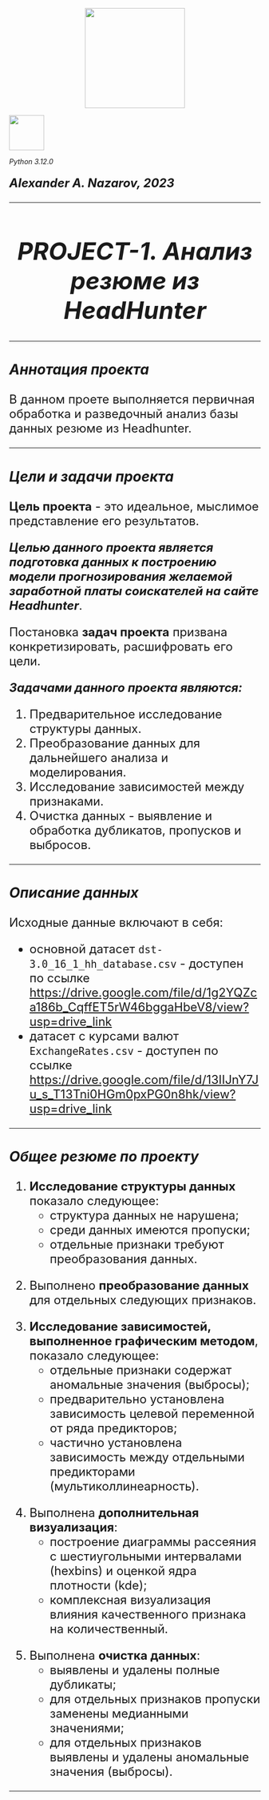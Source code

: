 <p align='center'> <img src = 'https://www.sostav.ru/images/news/2023/03/28/2mmiokl8.jpg' width='200'> </p>
<img src = 'https://freepngimg.com/download/python_logo/7-2-python-logo-free-download-png-thumb.png' width='70'> </p>

*Python 3.12.0*
#### <font size='5'>*Alexander A. Nazarov, 2023*
***
# <center> ***PROJECT-1. Анализ резюме из HeadHunter***
***

### ***Аннотация проекта***
В данном проете выполняется первичная обработка и разведочный анализ базы данных резюме из Headhunter.
***

### ***Цели и задачи проекта***
**Цель проекта** - это идеальное, мыслимое представление его результатов.<p>
***Целью данного проекта является подготовка данных к построению модели прогнозирования желаемой заработной платы соискателей на сайте Headhunter***.

Постановка **задач проекта** призвана конкретизировать, расшифровать его цели.<p>
***Задачами данного проекта являются:***
1.	Предварительное исследование структуры данных.
2.	Преобразование данных для дальнейшего анализа и моделирования.
3.	Исследование зависимостей между признаками.
4.	Очистка данных - выявление и обработка дубликатов, пропусков и выбросов.
***

### ***Описание данных***
Исходные данные включают в себя:
* основной датасет `dst-3.0_16_1_hh_database.csv` - доступен по ссылке https://drive.google.com/file/d/1g2YQZca186b_CqffET5rW46bggaHbeV8/view?usp=drive_link
* датасет с курсами валют `ExchangeRates.csv` - доступен по ссылке https://drive.google.com/file/d/13IIJnY7Ju_s_T13Tni0HGm0pxPG0n8hk/view?usp=drive_link   
***

### ***Общее резюме по проекту***
1. **Исследование структуры данных** показало следующее:
    * структура данных не нарушена;
    * среди данных имеются пропуски;
    * отдельные признаки требуют преобразования данных.
<p>
   
2. Выполнено **преобразование данных** для отдельных следующих признаков.
<p>
   
3. **Исследование зависимостей, выполненное графическим методом**, показало следующее:
    * отдельные признаки содержат аномальные значения (выбросы);
    * предварительно установлена зависимость целевой переменной от ряда предикторов;
    * частично установлена зависимость между отдельными предикторами (мультиколлинеарность).
<p>
   
4. Выполнена **дополнительная визуализация**:
    * построение диаграммы рассеяния с шестиугольными интервалами (hexbins) и оценкой ядра плотности (kde);
    * комплексная визуализация влияния качественного признака на количественный.
<p>
   
5. Выполнена **очистка данных**:
   * выявлены и удалены полные дубликаты;
   * для отдельных признаков пропуски заменены медианными значениями;
   * для отдельных признаков выявлены и удалены аномальные значения (выбросы).
***
